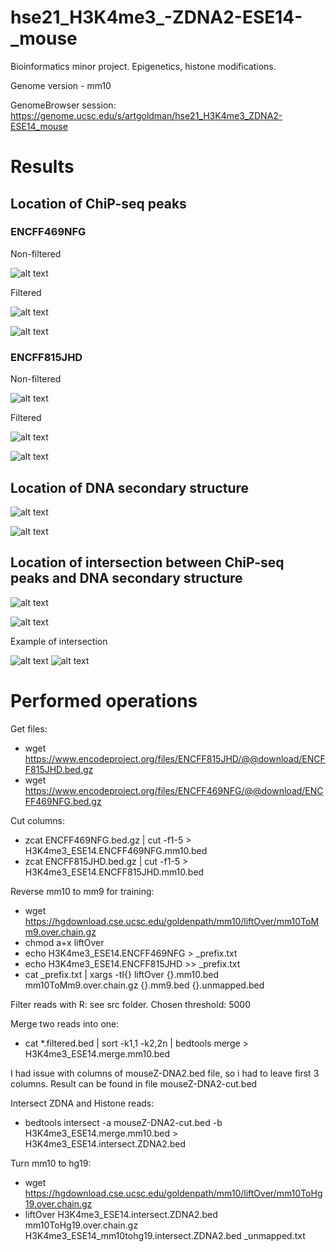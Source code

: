 # hse21_H3K4me3_-ZDNA2-ESE14-_mouse

Bioinformatics minor project. Epigenetics, histone modifications.

Genome version - mm10

GenomeBrowser session: https://genome.ucsc.edu/s/artgoldman/hse21_H3K4me3_ZDNA2-ESE14_mouse

# Results

## Location of ChiP-seq peaks

### ENCFF469NFG
Non-filtered

![alt text](https://github.com/ArturGoldman/hse21_H3K4me3_ZDNA2-ESE14_mouse/blob/main/images/len_hist.H3K4me3_ESE14.ENCFF469NFG.mm10.png)

Filtered

![alt text](https://github.com/ArturGoldman/hse21_H3K4me3_ZDNA2-ESE14_mouse/blob/main/images/len_hist.H3K4me3_ESE14.ENCFF469NFG.mm10.filtered.png)

![alt text](https://github.com/ArturGoldman/hse21_H3K4me3_ZDNA2-ESE14_mouse/blob/main/images/chip_seeker.H3K4me3_ESE14.ENCFF469NFG.mm10.plotAnnoPie.png)

### ENCFF815JHD

Non-filtered

![alt text](https://github.com/ArturGoldman/hse21_H3K4me3_ZDNA2-ESE14_mouse/blob/main/images/len_hist.H3K4me3_ESE14.ENCFF815JHD.mm10.png)

Filtered

![alt text](https://github.com/ArturGoldman/hse21_H3K4me3_ZDNA2-ESE14_mouse/blob/main/images/len_hist.H3K4me3_ESE14.ENCFF815JHD.mm10.filtered.png)

![alt text](https://github.com/ArturGoldman/hse21_H3K4me3_ZDNA2-ESE14_mouse/blob/main/images/chip_seeker.H3K4me3_ESE14.ENCFF815JHD.mm10.plotAnnoPie.png)


## Location of DNA secondary structure

![alt text](https://github.com/ArturGoldman/hse21_H3K4me3_ZDNA2-ESE14_mouse/blob/main/images/len_hist.mouseZ-DNA2-cut.png)

![alt text](https://github.com/ArturGoldman/hse21_H3K4me3_ZDNA2-ESE14_mouse/blob/main/images/chip_seeker.mouseZ-DNA2-cut.plotAnnoPie.png)

## Location of intersection between ChiP-seq peaks and DNA secondary structure

![alt text](https://github.com/ArturGoldman/hse21_H3K4me3_ZDNA2-ESE14_mouse/blob/main/images/len_hist.H3K4me3_ESE14.intersect.ZDNA2.png)

![alt text](https://github.com/ArturGoldman/hse21_H3K4me3_ZDNA2-ESE14_mouse/blob/main/images/chip_seeker.H3K4me3_ESE14.intersect.ZDNA2.plotAnnoPie.png)


Example of intersection

![alt text](https://github.com/ArturGoldman/hse21_H3K4me3_ZDNA2-ESE14_mouse/blob/main/screenshots/Screenshot%202021-06-01%20at%2022.15.03.png)
![alt text](https://github.com/ArturGoldman/hse21_H3K4me3_ZDNA2-ESE14_mouse/blob/main/screenshots/Screenshot%202021-06-01%20at%2022.15.51.png)

# Performed operations
Get files:
-   wget https://www.encodeproject.org/files/ENCFF815JHD/@@download/ENCFF815JHD.bed.gz
-   wget https://www.encodeproject.org/files/ENCFF469NFG/@@download/ENCFF469NFG.bed.gz

Cut columns:
- zcat ENCFF469NFG.bed.gz | cut -f1-5 > H3K4me3_ESE14.ENCFF469NFG.mm10.bed
- zcat ENCFF815JHD.bed.gz | cut -f1-5 > H3K4me3_ESE14.ENCFF815JHD.mm10.bed

Reverse mm10 to mm9 for training:
- wget https://hgdownload.cse.ucsc.edu/goldenpath/mm10/liftOver/mm10ToMm9.over.chain.gz
- chmod a+x liftOver
- echo H3K4me3_ESE14.ENCFF469NFG   >    \_prefix.txt
- echo H3K4me3_ESE14.ENCFF815JHD   >>    \_prefix.txt
- cat \_prefix.txt  |  xargs -tI{}   liftOver {}.mm10.bed   mm10ToMm9.over.chain.gz   {}.mm9.bed   {}.unmapped.bed

Filter reads with R: see src folder. Chosen threshold: 5000

Merge two reads into one:
- cat  \*.filtered.bed  |   sort -k1,1 -k2,2n   |   bedtools merge   >  H3K4me3_ESE14.merge.mm10.bed

I had issue with columns of mouseZ-DNA2.bed file, so i had to leave first 3 columns. Result can be found in file mouseZ-DNA2-cut.bed

Intersect ZDNA and Histone reads:
- bedtools intersect -a mouseZ-DNA2-cut.bed -b H3K4me3_ESE14.merge.mm10.bed > H3K4me3_ESE14.intersect.ZDNA2.bed

Turn mm10 to hg19:
- wget https://hgdownload.cse.ucsc.edu/goldenpath/mm10/liftOver/mm10ToHg19.over.chain.gz
- liftOver   H3K4me3_ESE14.intersect.ZDNA2.bed   mm10ToHg19.over.chain.gz  H3K4me3_ESE14_mm10tohg19.intersect.ZDNA2.bed   \_unmapped.txt
